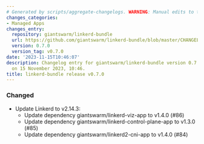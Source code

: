 ```yaml
---
# Generated by scripts/aggregate-changelogs. WARNING: Manual edits to this files will be overwritten.
changes_categories:
- Managed Apps
changes_entry:
  repository: giantswarm/linkerd-bundle
  url: https://github.com/giantswarm/linkerd-bundle/blob/master/CHANGELOG.md#070---2023-11-15
  version: 0.7.0
  version_tag: v0.7.0
date: '2023-11-15T10:46:07'
description: Changelog entry for giantswarm/linkerd-bundle version 0.7.0, published
  on 15 November 2023, 10:46.
title: linkerd-bundle release v0.7.0
---
```


### Changed
- Update Linkerd to v2.14.3:
  - Update dependency giantswarm/linkerd-viz-app to v1.4.0 (#86)
  - Update dependency giantswarm/linkerd-control-plane-app to v1.3.0 (#85)
  - Update dependency giantswarm/linkerd2-cni-app to v1.4.0 (#84)
